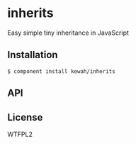 # inherits

  Easy simple tiny inheritance in JavaScript

## Installation

    $ component install kewah/inherits

## API



## License

  WTFPL2
